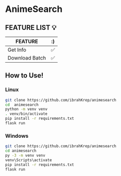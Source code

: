 # AnimeSearch

## FEATURE LIST 💡

| FEATURE |:)|
| ------------- | ------------- |
| Get Info|✅|
| Download Batch |✅|

## How to Use!
### Linux
```bash
git clone https://github.com/ibrahKrep/animesearch
cd  animesearch
python -m venv venv
. venv/bin/activate
pip install -r requirements.txt
flask run
```
### Windows
```bash
git clone https://github.com/ibrahKrep/animesearch
cd animesearch
py -3 -m venv venv
venv\Scripts\activate
pip install -r requirements.txt
flask run
```
